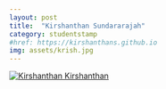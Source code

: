 ```yaml
---
layout: post
title:  "Kirshanthan Sundararajah"
category: studentstamp
#href: https://kirshanthans.github.io
img: assets/krish.jpg
---
```

<a href="https://kirshanthans.github.io">
<img src="assets/krish.jpg" alt="Kirshanthan">
<span class="student-name">Kirshanthan</span>
</a>
